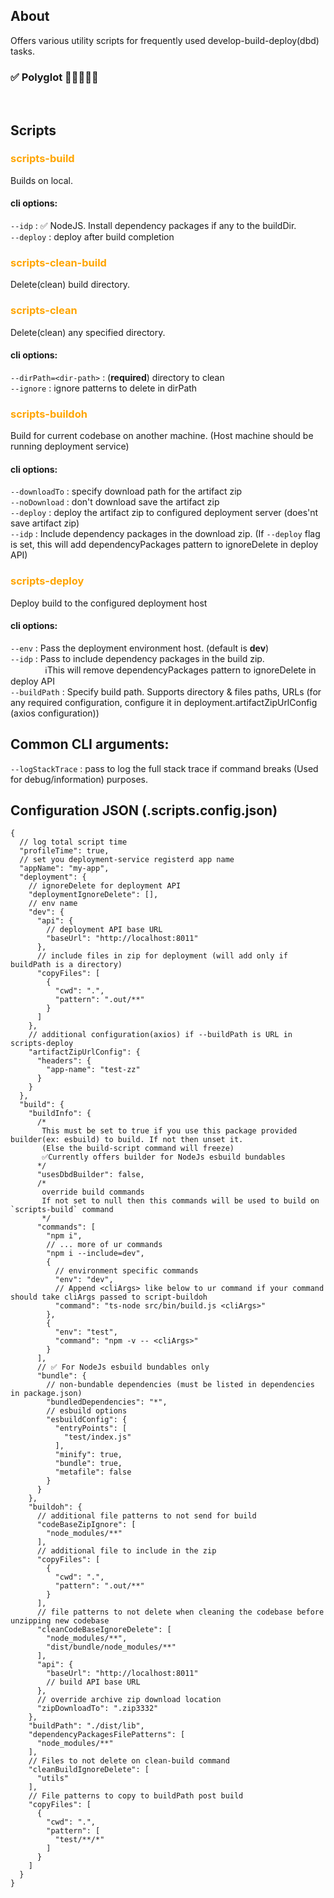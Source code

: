 ## About

Offers various utility scripts for frequently used develop-build-deploy(dbd) tasks.

### ✅ Polyglot 🥳🥳👏👏👏

<br>

## Scripts

[//]: # (-----------------------------------------------------------------------)

<h3 style="color:orange">scripts-build</h3>

Builds on local.
<br>

#### cli options:

`--idp` : ✅ NodeJS. Install dependency packages if any to the buildDir.
<br>
`--deploy` : deploy after build completion
<br>

[//]: # (-----------------------------------------------------------------------)

<h3 style="color:orange">scripts-clean-build</h3>

Delete(clean) build directory.

<h3 style="color:orange">scripts-clean</h3>
Delete(clean) any specified directory.

#### cli options:

`--dirPath=<dir-path>` : (**required**) directory to clean
<br>
`--ignore` : ignore patterns to delete in dirPath
<br>

[//]: # (-----------------------------------------------------------------------)

<h3 style="color:orange">scripts-buildoh</h3>

Build for current codebase on another machine. (Host machine should be running deployment service)

#### cli options:

`--downloadTo` : specify download path for the artifact zip
<br>
`--noDownload` : don't download save the artifact zip
<br>
`--deploy` : deploy the artifact zip to configured deployment server (does'nt save artifact zip)
<br>
`--idp` : Include dependency packages in the download zip. (If `--deploy` flag is set, this will add dependencyPackages
pattern to ignoreDelete in deploy API)

[//]: # (-----------------------------------------------------------------------)

<h3 style="color:orange">scripts-deploy</h3>

Deploy build to the configured deployment host

#### cli options:

`--env` : Pass the deployment environment host. (default is **dev**)
<br>
`--idp` : Pass to include dependency packages in the build zip.
<br>
&nbsp;&nbsp;&nbsp;&nbsp;&nbsp;&nbsp;&nbsp;&nbsp;&nbsp;&nbsp;&nbsp;&nbsp;&nbsp;
ℹ️This will remove dependencyPackages pattern to ignoreDelete in deploy API
<br>
`--buildPath` : Specify build path. Supports directory & files paths, URLs (for any required configuration, configure it
in deployment.artifactZipUrlConfig (axios configuration))
<br>

[//]: # (-----------------------------------------------------------------------)

## Common CLI arguments:

`--logStackTrace` : pass to log the full stack trace if command breaks (Used for debug/information) purposes.
<br>

## Configuration JSON (.scripts.config.json)

````json5
{
  // log total script time
  "profileTime": true,
  // set you deployment-service registerd app name
  "appName": "my-app",
  "deployment": {
    // ignoreDelete for deployment API
    "deploymentIgnoreDelete": [],
    // env name
    "dev": {
      "api": {
        // deployment API base URL
        "baseUrl": "http://localhost:8011"
      },
      // include files in zip for deployment (will add only if buildPath is a directory)
      "copyFiles": [
        {
          "cwd": ".",
          "pattern": ".out/**"
        }
      ]
    },
    // additional configuration(axios) if --buildPath is URL in scripts-deploy
    "artifactZipUrlConfig": {
      "headers": {
        "app-name": "test-zz"
      }
    }
  },
  "build": {
    "buildInfo": {
      /*
       This must be set to true if you use this package provided builder(ex: esbuild) to build. If not then unset it.
       (Else the build-script command will freeze)  
       ✅Currently offers builder for NodeJs esbuild bundables
      */
      "usesDbdBuilder": false,
      /*
       override build commands
       If not set to null then this commands will be used to build on `scripts-build` command
       */
      "commands": [
        "npm i",
        // ... more of ur commands
        "npm i --include=dev",
        {
          // environment specific commands
          "env": "dev",
          // Append <cliArgs> like below to ur command if your command should take cliArgs passed to script-buildoh
          "command": "ts-node src/bin/build.js <cliArgs>"
        },
        {
          "env": "test",
          "command": "npm -v -- <cliArgs>"
        }
      ],
      // ✅ For NodeJs esbuild bundables only
      "bundle": {
        // non-bundable dependencies (must be listed in dependencies in package.json)
        "bundledDependencies": "*",
        // esbuild options
        "esbuildConfig": {
          "entryPoints": [
            "test/index.js"
          ],
          "minify": true,
          "bundle": true,
          "metafile": false
        }
      }
    },
    "buildoh": {
      // additional file patterns to not send for build
      "codeBaseZipIgnore": [
        "node_modules/**"
      ],
      // additional file to include in the zip
      "copyFiles": [
        {
          "cwd": ".",
          "pattern": ".out/**"
        }
      ],
      // file patterns to not delete when cleaning the codebase before unzipping new codebase
      "cleanCodeBaseIgnoreDelete": [
        "node_modules/**",
        "dist/bundle/node_modules/**"
      ],
      "api": {
        "baseUrl": "http://localhost:8011"
        // build API base URL
      },
      // override archive zip download location
      "zipDownloadTo": ".zip3332"
    },
    "buildPath": "./dist/lib",
    "dependencyPackagesFilePatterns": [
      "node_modules/**"
    ],
    // Files to not delete on clean-build command
    "cleanBuildIgnoreDelete": [
      "utils"
    ],
    // File patterns to copy to buildPath post build
    "copyFiles": [
      {
        "cwd": ".",
        "pattern": [
          "test/**/*"
        ]
      }
    ]
  }
}
````
